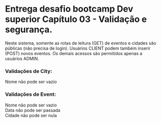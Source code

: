 # Entrega desafio bootcamp Dev superior Capítulo 03 - Validação e segurança.

Neste sistema, somente as rotas de leitura (GET) de eventos e cidades são públicas (não precisa de login). Usuários CLIENT podem também inserir (POST) novos eventos. Os demais acessos são permitidos apenas a usuários ADMIN.

### Validações de City:
  Nome não pode ser vazio

### Validações de Event:
  Nome não pode ser vazio  
  Data não pode ser passada  
  Cidade não pode ser nula
